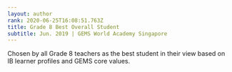 ```yaml
---
layout: author
rank: 2020-06-25T16:08:51.763Z
title: Grade 8 Best Overall Student
subtitle: Jun. 2019 | GEMS World Academy Singapore
---
```

Chosen by all Grade 8 teachers as the best student in their view based on IB learner profiles and GEMS core values.